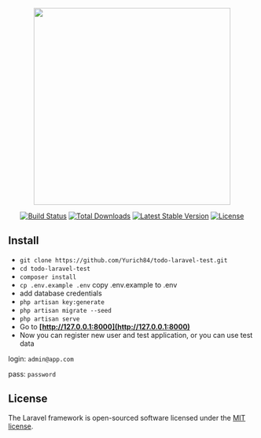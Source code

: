 <p align="center"><img src="https://res.cloudinary.com/dtfbvvkyp/image/upload/v1566331377/laravel-logolockup-cmyk-red.svg" width="400"></p>

<p align="center">
<a href="https://travis-ci.org/laravel/framework"><img src="https://travis-ci.org/laravel/framework.svg" alt="Build Status"></a>
<a href="https://packagist.org/packages/laravel/framework"><img src="https://poser.pugx.org/laravel/framework/d/total.svg" alt="Total Downloads"></a>
<a href="https://packagist.org/packages/laravel/framework"><img src="https://poser.pugx.org/laravel/framework/v/stable.svg" alt="Latest Stable Version"></a>
<a href="https://packagist.org/packages/laravel/framework"><img src="https://poser.pugx.org/laravel/framework/license.svg" alt="License"></a>
</p>

## Install
- `git clone https://github.com/Yurich84/todo-laravel-test.git`
- `cd todo-laravel-test`
- `composer install`
- `cp .env.example .env` copy .env.example to .env 
- add database credentials
- `php artisan key:generate`
- `php artisan migrate --seed`
- `php artisan serve`
- Go to **[http://127.0.0.1:8000](http://127.0.0.1:8000)**
- Now you can register new user and test application, 
or you can use test data 

login: `admin@app.com`

pass: `password`


## License

The Laravel framework is open-sourced software licensed under the [MIT license](https://opensource.org/licenses/MIT).
